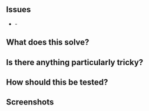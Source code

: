 ## Issues
* [<jira-id>](https://jumpcloud.atlassian.net/browse/<jira-id>) - <jira-title>

## What does this solve?

## Is there anything particularly tricky?

## How should this be tested?

## Screenshots
